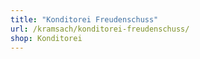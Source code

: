 ```yaml
---
title: "Konditorei Freudenschuss"
url: /kramsach/konditorei-freudenschuss/
shop: Konditorei
---
```

